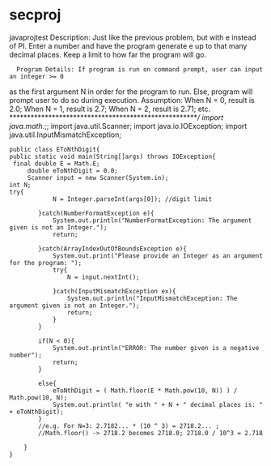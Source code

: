 # secproj
javaprojtest
	  Description: Just like the previous problem, but with e instead of PI. 
Enter a number and have the program generate e up to that many decimal places. 
  Keep a limit to how far the program will go.
	 
	  Program Details: If program is run on command prompt, user can input an integer >= 0 
  as the first argument N in order for the program to run.
   Else, program will prompt user to do so during execution.
	  Assumption: When N = 0, result is 2.0; When N = 1, result is 2.7; When N = 2, result is 2.71; etc.				   
	******************************************************/
	import java.math.*;;
	import java.util.Scanner;
	import java.io.IOException;
	import java.util.InputMismatchException;
	
	public class EToNthDigit{
  	public static void main(String[]args) throws IOException{
  	 final double E = Math.E;
	     double eToNthDigit = 0.0;	
	     Scanner input = new Scanner(System.in);
	int N;
	try{
				N = Integer.parseInt(args[0]); //digit limit	
				
			}catch(NumberFormatException e){
				System.out.println("NumberFormatException: The argument given is not an Integer.");
				return;
				
			}catch(ArrayIndexOutOfBoundsException e){
				System.out.print("Please provide an Integer as an argument for the program: ");
				try{
					N = input.nextInt();
			
				}catch(InputMismatchException ex){
					System.out.println("InputMismatchException: The argument given is not an Integer.");
					return;
				}
			}
			
			if(N < 0){
				System.out.println("ERROR: The number given is a negative number");
				return;
			}
	
			else{
				eToNthDigit = ( Math.floor(E * Math.pow(10, N)) ) / Math.pow(10, N);
				System.out.println( "e with " + N + " decimal places is: " + eToNthDigit);
			}
			//e.g. For N=3: 2.7182... * (10 ^ 3) = 2718.2... ;
			//Math.floor() -> 2718.2 becomes 2718.0; 2718.0 / 10^3 = 2.718		
	
		}	
	}
